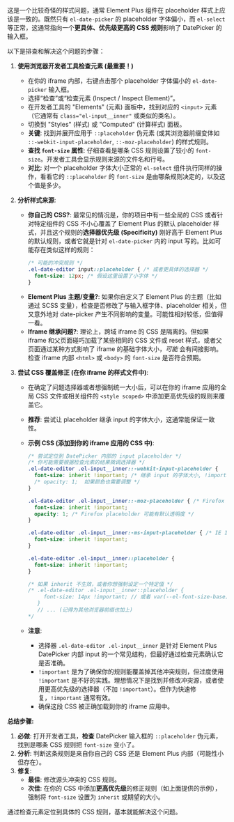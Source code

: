 这是一个比较奇怪的样式问题，通常 Element Plus 组件在 placeholder 样式上应该是一致的。既然只有 `el-date-picker` 的 placeholder 字体偏小，而 `el-select` 等正常，这通常指向一个**更具体、优先级更高的 CSS 规则**影响了 DatePicker 的输入框。

以下是排查和解决这个问题的步骤：

1.  **使用浏览器开发者工具检查元素 (最重要！)**
    * 在你的 iframe 内部，右键点击那个 placeholder 字体偏小的 `el-date-picker` 输入框。
    * 选择“检查”或“检查元素 (Inspect / Inspect Element)”。
    * 在开发者工具的 "Elements" (元素) 面板中，找到对应的 `<input>` 元素（它通常有 `class="el-input__inner"` 或类似的类名）。
    * 切换到 "Styles" (样式) 或 "Computed" (计算样式) 面板。
    * **关键**: 找到并展开应用于 `::placeholder` 伪元素 (或其浏览器前缀变体如 `::-webkit-input-placeholder`, `::-moz-placeholder`) 的样式规则。
    * **查找 `font-size` 属性**: 仔细查看是哪条 CSS 规则设置了较小的 `font-size`。开发者工具会显示规则来源的文件名和行号。
    * **对比**: 对一个 placeholder 字体大小正常的 `el-select` 组件执行同样的操作，看看它的 `::placeholder` 的 `font-size` 是由哪条规则决定的，以及这个值是多少。

2.  **分析样式来源**:
    * **你自己的 CSS?**: 最常见的情况是，你的项目中有一些全局的 CSS 或者针对特定组件的 CSS 不小心覆盖了 Element Plus 的默认 placeholder 样式，并且这个规则的**选择器优先级 (Specificity)** 刚好高于 Element Plus 的默认规则，或者它就是针对 `el-date-picker` 内的 input 写的。比如可能存在类似这样的规则：
        ```css
        /* 可能的冲突规则 */
        .el-date-editor input::placeholder { /* 或者更具体的选择器 */
          font-size: 12px; /* 假设这里设置了小字体 */
        }
        ```
    * **Element Plus 主题/变量?**: 如果你自定义了 Element Plus 的主题（比如通过 SCSS 变量），检查是否修改了与输入框字体、placeholder 相关，但又意外地对 date-picker 产生不同影响的变量。可能性相对较低，但值得一看。
    * **Iframe 继承问题?**: 理论上，跨域 iframe 的 CSS 是隔离的。但如果 iframe 和父页面碰巧加载了某些相同的 CSS 文件或 reset 样式，或者父页面通过某种方式影响了 iframe 的基础字体大小，*可能* 会有间接影响。检查 iframe 内部 `<html>` 或 `<body>` 的 `font-size` 是否符合预期。

3.  **尝试 CSS 覆盖修正 (在你 iframe 的样式文件中)**:
    * 在确定了问题选择器或者想强制统一大小后，可以在你的 iframe 应用的全局 CSS 文件或相关组件的 `<style scoped>` 中添加更高优先级的规则来覆盖它。
    * **推荐**: 尝试让 placeholder 继承 input 的字体大小，这通常能保证一致性。
    * **示例 CSS (添加到你的 iframe 应用的 CSS 中)**:

        ```css
        /* 尝试定位到 DatePicker 内部的 input placeholder */
        /* 你可能需要根据检查元素的结果微调选择器 */
        .el-date-editor .el-input__inner::-webkit-input-placeholder {
          font-size: inherit !important; /* 继承 input 的字体大小, !important 提高优先级 */
          /* opacity: 1;  如果颜色也需要调整 */
        }

        .el-date-editor .el-input__inner::-moz-placeholder { /* Firefox 19+ */
          font-size: inherit !important;
          opacity: 1; /* Firefox placeholder 可能有默认透明度 */
        }

        .el-date-editor .el-input__inner:-ms-input-placeholder { /* IE 10+ */
          font-size: inherit !important;
        }

        .el-date-editor .el-input__inner::placeholder {
          font-size: inherit !important;
        }

        /* 如果 inherit 不生效，或者你想强制设定一个特定值 */
        /* .el-date-editor .el-input__inner::placeholder {
             font-size: 14px !important; // 或者 var(--el-font-size-base) 等变量
           }
           // ... (记得为其他浏览器前缀也加上)
        */
        ```
    * **注意**:
        * 选择器 `.el-date-editor .el-input__inner` 是针对 Element Plus DatePicker 内部 input 的一个常见结构，但最好通过检查元素确认它是否准确。
        * `!important` 是为了确保你的规则能覆盖掉其他冲突规则，但过度使用 `!important` 是不好的实践。理想情况下是找到并修改冲突源，或者使用更高优先级的选择器（不加 `!important`）。但作为快速修复，`!important` 通常有效。
        * 确保这段 CSS 被正确加载到你的 iframe 应用中。

**总结步骤:**

1.  **必做**: 打开开发者工具，**检查** DatePicker 输入框的 `::placeholder` 伪元素，找到是哪条 CSS 规则把 `font-size` 变小了。
2.  **分析**: 判断这条规则是来自你自己的 CSS 还是 Element Plus 内部（可能性小但存在）。
3.  **修复**:
    * **最佳**: 修改源头冲突的 CSS 规则。
    * **次佳**: 在你的 CSS 中添加**更高优先级**的修正规则（如上面提供的示例），强制将 `font-size` 设置为 `inherit` 或期望的大小。

通过检查元素定位到具体的 CSS 规则，基本就能解决这个问题。